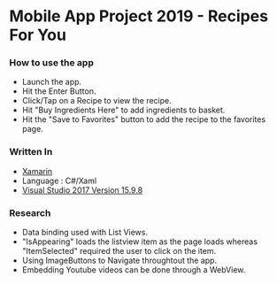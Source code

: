 # Mobile App Project 2019 - Recipes For You

### How to use the app

* Launch the app.
* Hit the Enter Button.
* Click/Tap on a Recipe to view the recipe.
* Hit "Buy Ingredients Here" to add ingredients to basket.
* Hit the "Save to Favorites" button to add the recipe to the favorites page.

### Written In

* [Xamarin](https://docs.microsoft.com/en-us/xamarin/xamarin-forms/)
* Language : C#/Xaml
* [Visual Studio 2017 Version 15.9.8](https://visualstudio.microsoft.com/downloads/)

### Research

* Data binding used with List Views.
* "IsAppearing" loads the listview item as the page loads whereas "ItemSelected" required the user to click on the item.
* Using ImageButtons to Navigate throughtout the app.
* Embedding Youtube videos can be done through a WebView.


